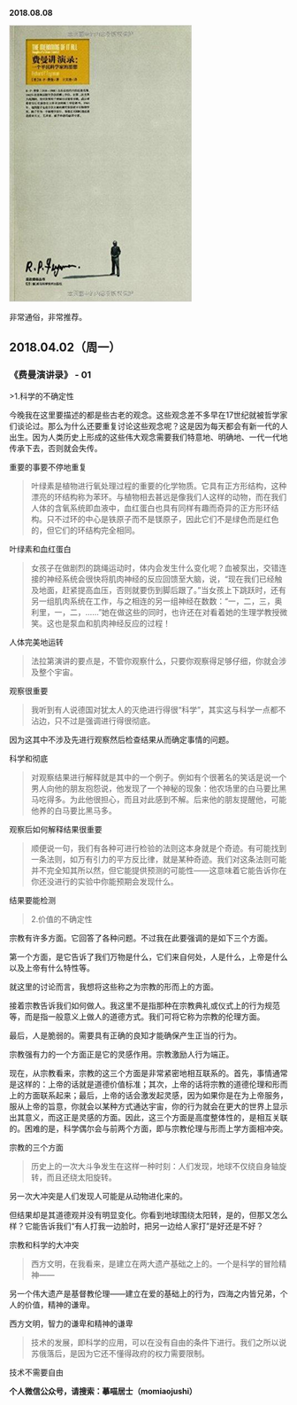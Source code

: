 
          
            
**2018.08.08**



![](img/51001-0bcfcc61d364939d.jpg)




非常通俗，非常推荐。
<h2>2018.04.02（周一）</h2>
<h3>《费曼演讲录》 - 01</h3>
>1.科学的不确定性

今晚我在这里要描述的都是些古老的观念。这些观念差不多早在17世纪就被哲学家们谈论过。那么为什么还要重复讨论这些观念呢？这是因为每天都会有新一代的人出生。因为人类历史上形成的这些伟大观念需要我们特意地、明确地、一代一代地传承下去，否则就会失传。



重要的事要不停地重复
>叶绿素是植物进行氧处理过程的重要的化学物质。它具有正方形结构，这种漂亮的环结构称为苯环。与植物相去甚远是像我们人这样的动物，而在我们人体的含氧系统即血液中，血红蛋白也具有同样有趣而奇异的正方形环结构。只不过环的中心是铁原子而不是镁原子，因此它们不是绿色而是红色的，但它们的环结构完全相同。



叶绿素和血红蛋白
>女孩子在做剧烈的跳绳运动时，体内会发生什么变化呢？血被泵出，交错连接的神经系统会很快将肌肉神经的反应回馈至大脑，说，“现在我们已经触及地面，赶紧提高血压，否则就要伤到脚后跟了。”当女孩上下跳跃时，还有另一组肌肉系统在工作，与之相连的另一组神经在数数：“一，二，三，奥利里，一，二，……”她在做这些的同时，也许还在对看着她的生理学教授微笑。这也是泵血和肌肉神经反应的过程！



人体完美地运转
>法拉第演讲的要点是，不管你观察什么，只要你观察得足够仔细，你就会涉及整个宇宙。



观察很重要
>我听到有人说德国对犹太人的灭绝进行得很“科学”，其实这与科学一点都不沾边，只不过是强调进行得很彻底。

因为这其中不涉及先进行观察然后检查结果从而确定事情的问题。



科学和彻底
>对观察结果进行解释就是其中的一个例子。例如有个很著名的笑话是说一个男人向他的朋友抱怨说，他发现了一个神秘的现象：他农场里的白马要比黑马吃得多。为此他很担心，而且对此感到不解。后来他的朋友提醒他，可能他养的白马要比黑马多。



观察后如何解释结果很重要
>顺便说一句，我们有各种可进行检验的法则这本身就是个奇迹。有可能找到一条法则，如万有引力的平方反比律，就是某种奇迹。我们对这条法则可能并不完全知其所以然，但它能提供预测的可能性——这意味着它能告诉你在你还没进行的实验中你能预期会发现什么。



结果要能检测
>2.价值的不确定性

宗教有许多方面。它回答了各种问题。不过我在此要强调的是如下三个方面。

第一个方面，是它告诉了我们万物是什么，它们来自何处，人是什么，上帝是什么以及上帝有什么特性等。

就这里的讨论而言，我想将这些称之为宗教的形而上的方面。

接着宗教告诉我们如何做人。我这里不是指那种在宗教典礼或仪式上的行为规范等，而是指一般意义上做人的道德方式。我们可将它称为宗教的伦理方面。

最后，人是脆弱的。需要具有正确的良知才能确保产生正当的行为。

宗教强有力的一个方面正是它的灵感作用。宗教激励人行为端正。

现在，从宗教看来，宗教的这三个方面是非常紧密地相互联系的。首先，事情通常是这样的：上帝的话就是道德价值标准；其次，上帝的话将宗教的道德伦理和形而上的方面联系起来；最后，上帝的话会激发起灵感，因为如果你是在为上帝服务，服从上帝的旨意，你就会以某种方式通达宇宙，你的行为就会在更大的世界上显示出其意义，而这正是灵感的方面。因此，这三个方面是高度整体性的，是相互关联的。困难的是，科学偶尔会与前两个方面，即与宗教伦理与形而上学方面相冲突。



宗教的三个方面
>历史上的一次大斗争发生在这样一种时刻：人们发现，地球不仅绕自身轴旋转，而且还绕太阳旋转。

另一次大冲突是人们发现人可能是从动物进化来的。

但结果却是其道德观并没有明显变化。你看到地球围绕太阳转，是的，但那又怎么样？它能告诉我们“有人打我一边脸时，把另一边给人家打”是好还是不好？



宗教和科学的大冲突
>西方文明，在我看来，是建立在两大遗产基础之上的。一个是科学的冒险精神——

另一个伟大遗产是基督教伦理——建立在爱的基础上的行为，四海之内皆兄弟，个人的价值，精神的谦卑。



西方文明，智力的谦卑和精神的谦卑
>技术的发展，即科学的应用，可以在没有自由的条件下进行。我们之所以说苏俄落后，是因为它还不懂得政府的权力需要限制。



技术不需要自由


**个人微信公众号，请搜索：摹喵居士（momiaojushi）**

          
        